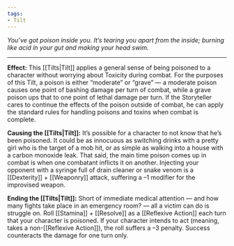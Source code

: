 ```yaml
---
tags:
- Tilt
---
```


_You’ve got poison inside you. It’s tearing you apart from the inside; burning like acid in your gut and making your head swim._

---

**Effect:** This [[Tilts|Tilt]] applies a general sense of being poisoned to a character without worrying about Toxicity during combat. For the purposes of this Tilt, a poison is either “moderate” or “grave” — a moderate poison causes one point of bashing damage per turn of combat, while a grave poison ups that to one point of lethal damage per turn. If the Storyteller cares to continue the effects of the poison outside of combat, he can apply the standard rules for handling poisons and toxins when combat is complete.

**Causing the [[Tilts|Tilt]]:** It’s possible for a character to not know that he’s been poisoned. It could be as innocuous as switching drinks with a pretty girl who is the target of a mob hit, or as simple as walking into a house with a carbon monoxide leak. That said, the main time poison comes up in combat is when one combatant inflicts it on another. Injecting your opponent with a syringe full of drain cleaner or snake venom is a [[Dexterity]] + [[Weaponry]] attack, suffering a –1 modifier for the improvised weapon.

**Ending the [[Tilts|Tilt]]:** Short of immediate medical attention — and how many fights take place in an emergency room? — all a victim can do is struggle on. Roll [[Stamina]] + [[Resolve]] as a [[Reflexive Action]] each turn that your character is poisoned. If your character intends to act (meaning, takes a non-[[Reflexive Action]]), the roll suffers a –3 penalty. Success counteracts the damage for one turn only.